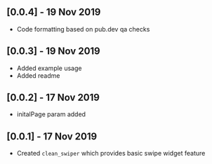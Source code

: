 ## [0.0.4] - 19 Nov 2019

* Code formatting based on pub.dev qa checks

## [0.0.3] - 19 Nov 2019

* Added example usage
* Added readme

## [0.0.2] - 17 Nov 2019

* initalPage param added

## [0.0.1] - 17 Nov 2019

* Created `clean_swiper` which provides basic swipe widget feature
